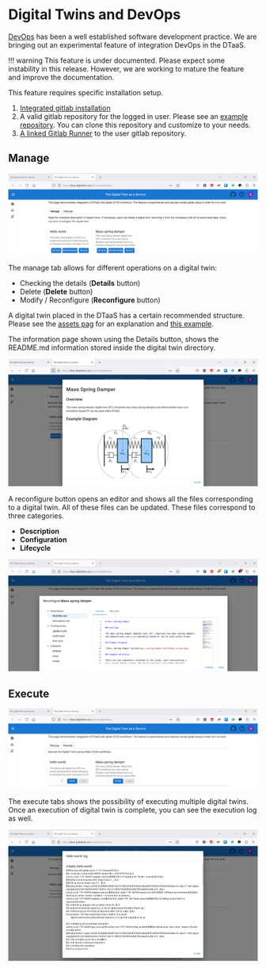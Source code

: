 # Digital Twins and DevOps

[DevOps](https://en.wikipedia.org/wiki/DevOps) has been
a well established software development practice.
We are bringing out an experimental feature of integration DevOps
in the DTaaS.

<!-- markdownlint-disable MD046 -->
<!-- prettier-ignore -->
!!! warning
    This feature is under documented. Please expect some instability
    in this release. However, we are working to mature the feature
    and improve the documentation.
<!-- markdownlint-enable MD046 -->

This feature requires specific installation setup.

1. [Integrated gitlab installation](../../admin/gitlab/integration.md)
1. A valid gitlab repository for the logged in user. Please see
   an [example repository](https://gitlab.com/dtaas/user1). You can clone
   this repository and customize to your needs.
1. [A linked Gitlab Runner](../../admin/gitlab/runner.md)
   to the user gitlab repository.

## Manage

![Manage Digital Twin Preview Page](dt_manage.png)

The manage tab allows for different operations on a digital twin:

* Checking the details (**Details** button)
* Delete (**Delete** button)
* Modify / Reconfigure (**Reconfigure** button)

A digital twin placed in the DTaaS has a certain recommended
structure. Please see the
[assets pag](../servers/lib/assets.md) for an explanation
and
[this example](https://github.com/INTO-CPS-Association/DTaaS-examples/tree/main/digital_twins/mass-spring-damper).

The information page shown using the Details button, shows
the README.md information stored inside the digital twin directory.

![Digital Twin Details](dt_manage_details.png)

A reconfigure button opens an editor and shows all the files corresponding
to a digital twin. All of these files can be updated. These files
correspond to three categories.

* **Description**
* **Configuration**
* **Lifecycle**

![Digital Twin Reconfigure](dt_manage_reconfigure.png)

## Execute

![Digital Twin Execute](dt_execute_running.png)

The execute tabs shows the possibility of executing multiple digital twins.
Once an execution of digital twin is complete, you can see the execution
log as well.

![Digital Twin Execution Log](dt_execute_log.png)
